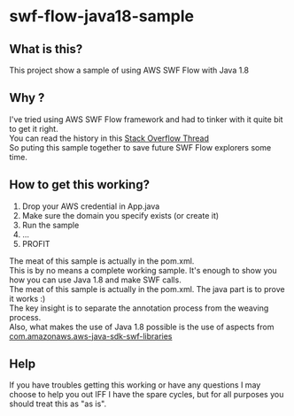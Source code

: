 # swf-flow-java18-sample

## What is this? 
This project show a sample of using AWS SWF Flow with Java 1.8

## Why ?
I've tried using AWS SWF Flow framework and had to tinker with it quite bit to get it right.  
You can read the history in this [Stack Overflow Thread](http://stackoverflow.com/questions/9392655/how-to-consume-amazon-swf/28843218#28843218)  
So puting this sample together to save future SWF Flow explorers some time.  

## How to get this working?

1.  Drop your AWS credential in App.java
2.  Make sure the domain you specify exists (or create it)
3.  Run the sample
4.  ...
5.  PROFIT

The meat of this sample is actually in the pom.xml.  
This is by no means a complete working sample. It's enough to show you how you can use Java 1.8 and make SWF calls.  
The meat of this sample is actually in the pom.xml. The java part is to prove it works :)  
The key insight is to separate the annotation process from the weaving process.  
Also, what makes the use of Java 1.8 possible is the use of aspects from [com.amazonaws.aws-java-sdk-swf-libraries](https://github.com/aws/aws-sdk-java/tree/master/aws-java-sdk-swf-libraries/src/main/java/com/amazonaws/services/simpleworkflow/flow/aspectj)

## Help 
If you have troubles getting this working or have any questions I may choose to help you out IFF I have the spare cycles, but for all purposes you should treat this as "as is".
